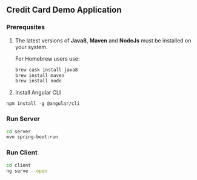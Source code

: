 ## Credit Card Demo Application

### Prerequsites
1. The latest versions of **Java8**, **Maven** and **NodeJs** must be installed on your system. 
    
    For Homebrew users use:
    ```bash
    brew cask install java8
    brew install maven
    brew install node
    ```
2. Install Angular CLI
```
npm install -g @angular/cli
```

### Run Server
```bash
cd server
mvn spring-boot:run
```

### Run Client
```bash
cd client
ng serve --open
```